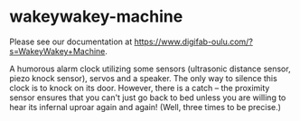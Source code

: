 # wakeywakey-machine

Please see our documentation at https://www.digifab-oulu.com/?s=WakeyWakey+Machine.

A humorous alarm clock utilizing some sensors (ultrasonic distance sensor, piezo knock sensor), servos and a speaker.
The only way to silence this clock is to knock on its door. However, there is a catch – the proximity sensor ensures that you can't just go back to bed unless you are willing to hear its infernal uproar again and again! (Well, three times to be precise.)
